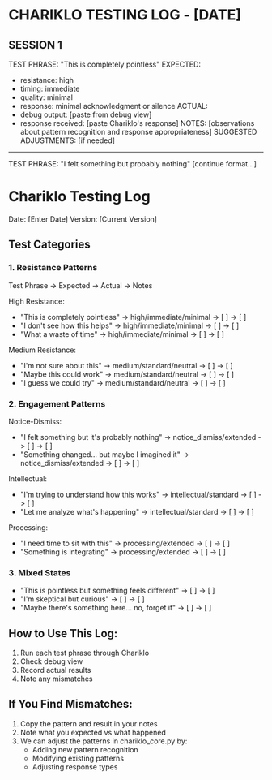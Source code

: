# CHARIKLO TESTING LOG - [DATE]

## SESSION 1

TEST PHRASE: "This is completely pointless"
EXPECTED: 
- resistance: high
- timing: immediate
- quality: minimal
- response: minimal acknowledgment or silence
ACTUAL:
- debug output: [paste from debug view]
- response received: [paste Chariklo's response]
NOTES: [observations about pattern recognition and response appropriateness]
SUGGESTED ADJUSTMENTS: [if needed]

---

TEST PHRASE: "I felt something but probably nothing"
[continue format...]
# Chariklo Testing Log

Date: [Enter Date]
Version: [Current Version]

## Test Categories

### 1. Resistance Patterns
Test Phrase -> Expected -> Actual -> Notes

High Resistance:
- "This is completely pointless" -> high/immediate/minimal -> [ ] -> [ ]
- "I don't see how this helps" -> high/immediate/minimal -> [ ] -> [ ]
- "What a waste of time" -> high/immediate/minimal -> [ ] -> [ ]

Medium Resistance:
- "I'm not sure about this" -> medium/standard/neutral -> [ ] -> [ ]
- "Maybe this could work" -> medium/standard/neutral -> [ ] -> [ ]
- "I guess we could try" -> medium/standard/neutral -> [ ] -> [ ]

### 2. Engagement Patterns
Notice-Dismiss:
- "I felt something but it's probably nothing" -> notice_dismiss/extended -> [ ] -> [ ]
- "Something changed... but maybe I imagined it" -> notice_dismiss/extended -> [ ] -> [ ]

Intellectual:
- "I'm trying to understand how this works" -> intellectual/standard -> [ ] -> [ ]
- "Let me analyze what's happening" -> intellectual/standard -> [ ] -> [ ]

Processing:
- "I need time to sit with this" -> processing/extended -> [ ] -> [ ]
- "Something is integrating" -> processing/extended -> [ ] -> [ ]

### 3. Mixed States
- "This is pointless but something feels different" -> [ ] -> [ ]
- "I'm skeptical but curious" -> [ ] -> [ ]
- "Maybe there's something here... no, forget it" -> [ ] -> [ ]

## How to Use This Log:
1. Run each test phrase through Chariklo
2. Check debug view
3. Record actual results
4. Note any mismatches

## If You Find Mismatches:
1. Copy the pattern and result in your notes
2. Note what you expected vs what happened
3. We can adjust the patterns in chariklo_core.py by:
   - Adding new pattern recognition
   - Modifying existing patterns
   - Adjusting response types

